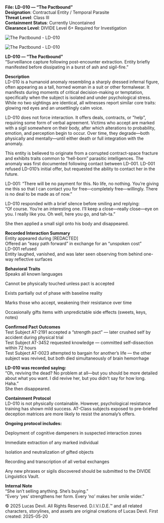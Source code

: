 **File: LD-010 — “The Pactbound”**   
**Designation**: Contractual Entity / Temporal Parasite   
**Threat Level**: Class III   
**Containment Status**: Currently Uncontained   
**Clearance Level**: DIVIDE Level 6+ Required for Investigation   


![The Pactbound - LD-010](https://pbs.twimg.com/media/GrZXH4GWAAA8CVB?format=jpg&name=large)








![The Pactbound - LD-010](https://pbs.twimg.com/media/GrZXCQyXIAA5afm?format=jpg&name=large)





**LD-010 — “The Pactbound”**   
“Surveillance capture following post-encounter extraction. Entity briefly manifested before dissipating in a burst of ash and sigil-fire.”   

**Description**   
LD-010 is a humanoid anomaly resembling a sharply dressed infernal figure, often appearing as a tall, horned woman in a suit or other formalwear. It manifests during moments of critical decision-making or temptation, specifically when the subject is isolated and under psychological stress. While no two sightings are identical, all witnesses report similar core traits: glowing red eyes and an unsettlingly calm voice.   

LD-010 does not force interaction. It offers deals, contracts, or "help", requiring some form of verbal agreement. Victims who accept are marked with a sigil somewhere on their body, after which alterations to probability, emotion, and perception begin to occur. Over time, they degrade—both physically and mentally—until either death or full integration with the anomaly.   

This entity is believed to originate from a corrupted contract-space fracture and exhibits traits common to “hell-born” parasitic intelligences. The anomaly was first documented following contact between LD-001. LD-001 refused LD-010’s initial offer, but requested the ability to contact her in the future.   

LD-001: “There will be no payment for this. No life, no nothing. You’re giving me this so that I can contact you for free—completely free—willingly. There is no deal to be made as of now.”   

LD-010 responded with a brief silence before smiling and replying:   
“Of course. You’re an interesting one. I’ll keep a close—really close—eye on you. I really like you. Oh well, here you go, and tah-ta.”   

She then applied a small sigil onto his body and disappeared.  

**Recorded Interaction Summary**  
 Entity appeared during [REDACTED]   
 Offered an “easy path forward” in exchange for an “unspoken cost”   
 LD-001 refused   
 Entity laughed, vanished, and was later seen observing from behind one-way reflective surfaces   
 
**Behavioral Traits**   
Speaks all known languages   

Cannot be physically touched unless pact is accepted    

Exists partially out of phase with baseline reality    

Marks those who accept, weakening their resistance over time   

Occasionally gifts items with unpredictable side effects (sweets, keys, notes)   

**Confirmed Pact Outcomes**   
 Test Subject AT-2191 accepted a “strength pact” — later crushed self by accident during physical trial   
 Test Subject AT-3452 requested knowledge — committed self-dissection within 72 hours   
 Test Subject AT-0023 attempted to bargain for another’s life — the other subject was revived, but both died simultaneously of brain hemorrhage   

**LD-010 was recorded saying:**   
“Oh, reviving the dead? No problem at all—but you should be more detailed about what you want. I did revive her, but you didn’t say for how long. Haha.”   
She then disappeared.   

**Containment Protocol**   
LD-010 is not physically containable. However, psychological resistance training has shown mild success. AT-Class subjects exposed to pre-briefed deception matrices are more likely to resist the anomaly’s offers.   

**Ongoing protocol includes:**   

Deployment of cognitive dampeners in suspected interaction zones   

Immediate extraction of any marked individual   

Isolation and neutralization of gifted objects   

Recording and transcription of all verbal exchanges   

Any new phrases or sigils discovered should be submitted to the DIVIDE Linguistics Vault.   

**Internal Note**   
“She isn’t selling anything. She’s buying.”   
“Every ‘yes’ strengthens her form. Every ‘no’ makes her smile wider.”   

© 2025 Lucas Devil. All Rights Reserved.
D.I.V.I.D.E.™ and all related characters, storylines, and assets are original creations of Lucas Devil.
First created: 2025-05-20
